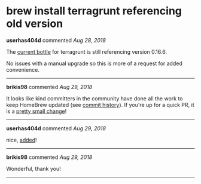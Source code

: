 # brew install terragrunt referencing old version

**userhas404d** commented *Aug 28, 2018*

The [current bottle](https://github.com/Homebrew/homebrew-core/blob/master/Formula/terragrunt.rb) for terragrunt is still referencing version 0.16.6.

No issues with a manual upgrade so this is more of a request for added convenience. 
<br />
***


**brikis98** commented *Aug 29, 2018*

It looks like kind committers in the community have done all the work to keep HomeBrew updated (see [commit history](https://github.com/Homebrew/homebrew-core/commits/master/Formula/terragrunt.rb)). If you're up for a quick PR, it is a [pretty small change](https://github.com/Homebrew/homebrew-core/commit/796c35a62d2a818decef07e62d0682b2f76adc44#diff-e533973dd2b8594e912a57ff81f37b95)! 
***

**userhas404d** commented *Aug 29, 2018*

nice, [added](https://github.com/Homebrew/homebrew-core/pull/31568)!
***

**brikis98** commented *Aug 29, 2018*

Wonderful, thank you!
***

